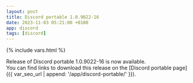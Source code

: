 ```yaml
---
layout: post
title: Discord portable 1.0.9022-16
date: 2023-11-03 05:21:00 +0100
app: discord
tags: [discord]
---
```

{% include vars.html %}

Release of Discord portable 1.0.9022-16 is now available.<br />
You can find links to download this release on the [Discord portable page]({{ var_seo_url | append: '/app/discord-portable/' }}).
